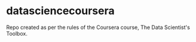 # datasciencecoursera
Repo created as per the rules of the Coursera course, The Data Scientist's Toolbox. 
